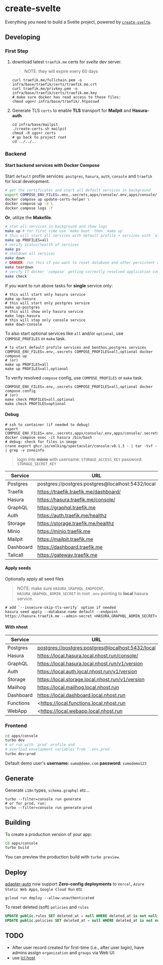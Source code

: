 # create-svelte

Everything you need to build a Svelte project, powered by [`create-svelte`](https://github.com/sveltejs/kit/tree/master/packages/create-svelte).

## Developing

### First Step

1. download latest `traefik.me` certs for _svelte_ dev server.

    > NOTE: they will expire every 60 days

    ```shell
    curl traefik.me/fullchain.pem -o infra/base/traefik/certs/traefik.me.crt
    curl traefik.me/privkey.pem -o infra/base/traefik/certs/traefik.me.key
    # make sure docker has read access to those files:
    chmod ugo+r infra/base/traefik/.htpasswd
    ```

2. Generate TLS `certs` to enable **TLS** transport for **Mailpit** and **Hasura-auth**

    ```shell
    cd infra/base/mailpit
    ./create-certs.sh mailpit
    chmod -R ugo+r certs
    # go back to project root
    cd ../../..
    ```

### Backend

#### Start backend services with Docker Compose

Start `default` profile services: `postgres`, `hasura`, `auth`, `console` and `traefik` for local development.

```sh
# get the certificates and start all default services in background
export COMPOSE_ENV_FILES=.env,.secrets,apps/console/.env,apps/console/.secrets
docker compose up update-certs-helper \
docker compose up -d \
docker compose logs -f
```

**Or**, utilize the **Makefile**.

```sh
# stat all services in background and show logs
make up # for first time use `make boot` then `make up`
# this will start all services with default profile + services with `all` profile.
make up PROFILES=all
# verify status/health of services
make ps
# shotdown all services
make down
# DANGER: run this if you want to reset database and other persistent volumes
make teardown
# verify if docker `compose` getting correctly resolved application config from .env and .secrests files
make check
```

If you want to run above tasks for **single** service only:

```shell
# this will start only hasura service
make up-hasura
# this will start only postgres service
make up-postgres
# this will show only hasura service
make logs-hasura
# this will stop only console service
make down-console
```

To also start optional services like `all` and/or `optional`, use `COMPOSE_PROFILES` or `make` task.

```shell
# to start default profile services and benthos,postgres services
COMPOSE_ENV_FILES=.env,.secrets COMPOSE_PROFILES=all,optional docker compose up
# (or)
make up PROFILES=all
make up PROFILES=all,optional
```

To verify resolved `compose` config, use `COMPOSE_PROFILES` or `make` task.

```shell
COMPOSE_ENV_FILES=.env,.secrets COMPOSE_PROFILES=all,optional docker compose config
# (or)
make check PROFILES=all,optional
make check PROFILES=optional
```

#### Debug

```shell
# ssh to container (if needed to debug)
export COMPOSE_ENV_FILES=.env,.secrets,apps/console/.env,apps/console/.secrets
docker compose exec -it hasura /bin/bash
# debug: check for files in image
crane export ghcr.io/xmlking/spectacular/console:v0.1.3 - | tar -tvf - | grep -v zoneinfo
```

> login into **minio** with username: `STORAGE_ACCESS_KEY` password: `STORAGE_SECRET_KEY`

| Service   | URL                                               |
| --------- | ------------------------------------------------- |
| Postgres  | postgres://postgres:postgres@localhost:5432/local |
| Traefik   | <https://traefik.traefik.me/dashboard/>              |
| Hasura    | <https://hasura.traefik.me/console/>               |
| GraphQL   | <https://graphql.traefik.me>                       |
| Auth      | <https://auth.traefik.me/healthz>                  |
| Storage   | <https://storage.traefik.me/healthz>               |
| Minio     | <https://minio.traefik.me>                         |
| Mailpit   | <https://mailpit.traefik.me>                       |
| Dashboard | <https://dashboard.traefik.me>                     |
| Tailcall  | <https://gateway.traefik.me>                       |

#### Apply seeds

Optionally apply all seed files

> NOTE: make sure `HASURA_GRAPHQL_ENDPOINT`, `HASURA_GRAPHQL_ADMIN_SECRET` in root `.env` pointing to **local** hasura service.

```shell
# add `--insecure-skip-tls-verify` option if needed
hasura seed apply --database-name default --endpoint https://hasura.traefik.me --admin-secret <HASURA_GRAPHQL_ADMIN_SECRET>
```

#### With nhost

| Service   | URL                                                 |
| --------- | --------------------------------------------------- |
| Postgres  | <postgres://postgres:postgres@localhost:5432/local> |
| Hasura    | <https://local.hasura.local.nhost.run/console/>     |
| GraphQL   | <https://local.hasura.local.nhost.run/v1/version>   |
| Auth      | <https://local.auth.local.nhost.run/v1/version>     |
| Storage   | <https://local.storage.local.nhost.run/v1/version>  |
| Mailhog   | <https://local.mailhog.local.nhost.run>             |
| Dashboard | <https://local.dashboard.local.nhost.run>           |
| Functions | <<https://local.functions.local.nhost.run>          |
| WebApp    | <<https://local.webapp.local.nhost.run>             |

### Frontend

```bash
cd apps/console
turbo dev
# or run with `prod` profile and
# overload envelopment variables from `.env.prod`
turbo dev:prod
```

Default demo user's **username:** `sumo@demo.com` **password:** `sumodemo123`

## Generate

Generate `i18n` types, `schema.graphql` etc...

```shell
turbo --filter=console run generate 
# or for prod, run:
turbo --filter=console run generate:prod
```

## Building

To create a production version of your app:

```bash
cd apps/console
turbo build
```

You can preview the production build with `turbo preview`.

## Deploy

[adapter-auto](https://kit.svelte.dev/docs/adapter-auto) now support **Zero-config deployments** to `Vercel`, `Azure Static Web Apps`, `Google Cloud Run` etc

```shell
gcloud run deploy --allow-unauthenticated
```

To reset deleted (soft) `policies` and `rules`

```sql
UPDATE public.rules SET deleted_at = null WHERE deleted_at is not null;
UPDATE public.policies SET deleted_at = null WHERE deleted_at is not null;
```

## TODO

- After user record created for first-time (i.e., after user login), have admins assign `organization` and `groups` via Web UI:
- use [lcl.host](https://anchor.dev/docs/lcl-host/why-lcl)
